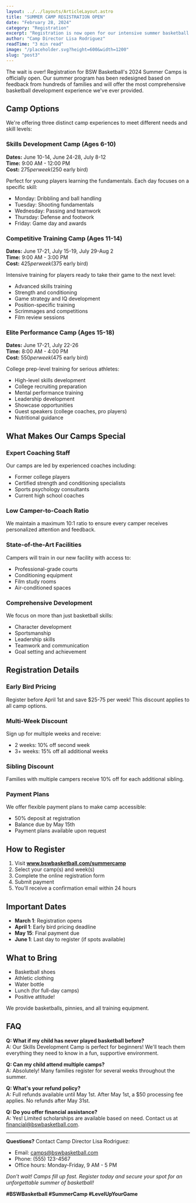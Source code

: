 ```yaml
---
layout: ../../layouts/ArticleLayout.astro
title: "SUMMER CAMP REGISTRATION OPEN"
date: "February 28, 2024"
category: "Registration"
excerpt: "Registration is now open for our intensive summer basketball camps. Early bird pricing available until April 1st. Limited spots available."
author: "Camp Director Lisa Rodriguez"
readTime: "3 min read"
image: "/placeholder.svg?height=600&width=1200"
slug: "post3"
---
```


The wait is over! Registration for BSW Basketball's 2024 Summer Camps is officially open. Our summer program has been redesigned based on feedback from hundreds of families and will offer the most comprehensive basketball development experience we've ever provided.

## Camp Options

We're offering three distinct camp experiences to meet different needs and skill levels:

### Skills Development Camp (Ages 6-10)

**Dates:** June 10-14, June 24-28, July 8-12  
**Time:** 9:00 AM - 12:00 PM  
**Cost:** $275 per week ($250 early bird)

Perfect for young players learning the fundamentals. Each day focuses on a specific skill:

- Monday: Dribbling and ball handling
- Tuesday: Shooting fundamentals
- Wednesday: Passing and teamwork
- Thursday: Defense and footwork
- Friday: Game day and awards

### Competitive Training Camp (Ages 11-14)

**Dates:** June 17-21, July 15-19, July 29-Aug 2  
**Time:** 9:00 AM - 3:00 PM  
**Cost:** $425 per week ($375 early bird)

Intensive training for players ready to take their game to the next level:

- Advanced skills training
- Strength and conditioning
- Game strategy and IQ development
- Position-specific training
- Scrimmages and competitions
- Film review sessions

### Elite Performance Camp (Ages 15-18)

**Dates:** June 17-21, July 22-26  
**Time:** 8:00 AM - 4:00 PM  
**Cost:** $550 per week ($475 early bird)

College prep-level training for serious athletes:

- High-level skills development
- College recruiting preparation
- Mental performance training
- Leadership development
- Showcase opportunities
- Guest speakers (college coaches, pro players)
- Nutritional guidance

## What Makes Our Camps Special

### Expert Coaching Staff

Our camps are led by experienced coaches including:

- Former college players
- Certified strength and conditioning specialists
- Sports psychology consultants
- Current high school coaches

### Low Camper-to-Coach Ratio

We maintain a maximum 10:1 ratio to ensure every camper receives personalized attention and feedback.

### State-of-the-Art Facilities

Campers will train in our new facility with access to:

- Professional-grade courts
- Conditioning equipment
- Film study rooms
- Air-conditioned spaces

### Comprehensive Development

We focus on more than just basketball skills:

- Character development
- Sportsmanship
- Leadership skills
- Teamwork and communication
- Goal setting and achievement

## Registration Details

### Early Bird Pricing

Register before April 1st and save $25-75 per week! This discount applies to all camp options.

### Multi-Week Discount

Sign up for multiple weeks and receive:

- 2 weeks: 10% off second week
- 3+ weeks: 15% off all additional weeks

### Sibling Discount

Families with multiple campers receive 10% off for each additional sibling.

### Payment Plans

We offer flexible payment plans to make camp accessible:

- 50% deposit at registration
- Balance due by May 15th
- Payment plans available upon request

## How to Register

1. Visit **www.bswbasketball.com/summercamp**
2. Select your camp(s) and week(s)
3. Complete the online registration form
4. Submit payment
5. You'll receive a confirmation email within 24 hours

## Important Dates

- **March 1**: Registration opens
- **April 1**: Early bird pricing deadline
- **May 15**: Final payment due
- **June 1**: Last day to register (if spots available)

## What to Bring

- Basketball shoes
- Athletic clothing
- Water bottle
- Lunch (for full-day camps)
- Positive attitude!

We provide basketballs, pinnies, and all training equipment.

## FAQ

**Q: What if my child has never played basketball before?**  
A: Our Skills Development Camp is perfect for beginners! We'll teach them everything they need to know in a fun, supportive environment.

**Q: Can my child attend multiple camps?**  
A: Absolutely! Many families register for several weeks throughout the summer.

**Q: What's your refund policy?**  
A: Full refunds available until May 1st. After May 1st, a $50 processing fee applies. No refunds after May 31st.

**Q: Do you offer financial assistance?**  
A: Yes! Limited scholarships are available based on need. Contact us at [financial@bswbasketball.com](mailto:financial@bswbasketball.com).

---

**Questions?** Contact Camp Director Lisa Rodriguez:

- Email: [camps@bswbasketball.com](mailto:camps@bswbasketball.com)
- Phone: (555) 123-4567
- Office hours: Monday-Friday, 9 AM - 5 PM

*Don't wait! Camps fill up fast. Register today and secure your spot for an unforgettable summer of basketball!*

**#BSWBasketball #SummerCamp #LevelUpYourGame**
